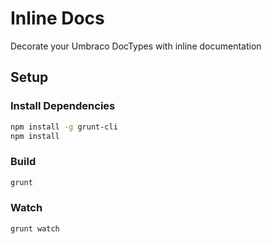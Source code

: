 # Inline Docs

Decorate your Umbraco DocTypes with inline documentation

## Setup

### Install Dependencies

```bash
npm install -g grunt-cli
npm install
```

### Build

```bash
grunt
```

### Watch

```bash
grunt watch
```

